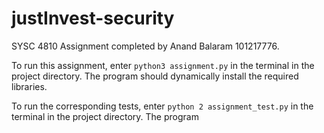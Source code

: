 # justInvest-security

SYSC 4810 Assignment completed by Anand Balaram 101217776.

To run this assignment, enter ```python3 assignment.py``` in the terminal in the project directory. The program should dynamically install the required libraries.

To run the corresponding tests, enter ```python 2 assignment_test.py``` in the terminal in the project directory. The program 